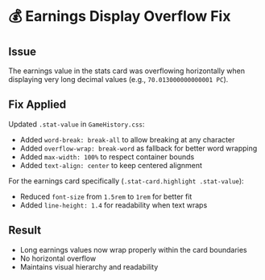 # 💰 Earnings Display Overflow Fix

## Issue
The earnings value in the stats card was overflowing horizontally when displaying very long decimal values (e.g., `70.013000000000001 PC`).

## Fix Applied
Updated `.stat-value` in `GameHistory.css`:
- Added `word-break: break-all` to allow breaking at any character
- Added `overflow-wrap: break-word` as fallback for better word wrapping
- Added `max-width: 100%` to respect container bounds
- Added `text-align: center` to keep centered alignment

For the earnings card specifically (`.stat-card.highlight .stat-value`):
- Reduced `font-size` from `1.5rem` to `1rem` for better fit
- Added `line-height: 1.4` for readability when text wraps

## Result
- Long earnings values now wrap properly within the card boundaries
- No horizontal overflow
- Maintains visual hierarchy and readability

